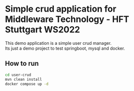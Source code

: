 # Simple crud application for Middleware Technology - HFT Stuttgart WS2022

This demo application is a simple user crud manager.  
Its just a demo project to test springboot, mysql and docker. 

## How to run

```bash
cd user-crud
mvn clean install 
docker compose up -d
```
